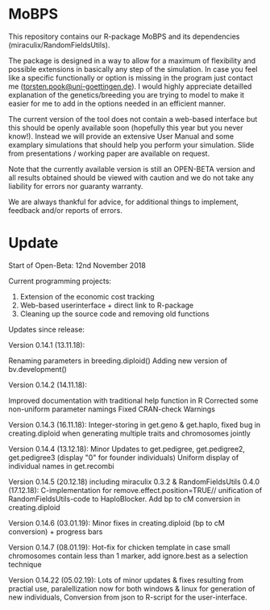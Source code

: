 # MoBPS
This repository contains our R-package MoBPS and its dependencies (miraculix/RandomFieldsUtils).
 
The package is designed in a way to allow for a maximum of flexibility and possible extensions in basically any step of the simulation. In case you feel like a specific functionally or option is missing in the program just contact me (torsten.pook@uni-goettingen.de). 
I would highly appreciate detailled explanation of the genetics/breeding you are trying to model to make it easier for me to add in the options needed in an efficient manner.

The current version of the tool does not contain a web-based interface but this should be openly available soon (hopefully this year but you never know!). Instead we will provide an extensive User Manual and some examplary simulations that should help you perform your simulation. Slide from presentations / working paper are available on request.

Note that the currently available version is still an OPEN-BETA version and all results obtained should be viewed with caution and we do not take any liability for errors nor guaranty warranty.

We are always thankful for advice, for additional things to implement, feedback and/or reports of errors.

# Update
Start of Open-Beta: 12nd November 2018

Current programming projects:
1. Extension of the economic cost tracking
2. Web-based userinterface + direct link to R-package
3. Cleaning up the source code and removing old functions

Updates since release:

Version 0.14.1 (13.11.18):

Renaming parameters in breeding.diploid()
Adding new version of bv.development()

Version 0.14.2 (14.11.18):

Improved documentation with traditional help function in R
Corrected some non-uniform parameter namings
Fixed CRAN-check Warnings

Version 0.14.3 (16.11.18):
Integer-storing in get.geno & get.haplo, fixed bug in creating.diploid when generating multiple traits and chromosomes jointly

Version 0.14.4 (13.12.18):
Minor Updates to get.pedigree, get.pedigree2, get.pedigree3 (display "0" for founder individuals)
Uniform display of individual names in get.recombi

Version 0.14.5 (20.12.18) including miraculix 0.3.2 & RandomFieldsUtils 0.4.0 (17.12.18):
C-implementation for remove.effect.position=TRUE// unification of RandomFieldsUtils-code to HaploBlocker. Add bp to cM conversion in creating.diploid

Version 0.14.6 (03.01.19):
Minor fixes in creating.diploid (bp to cM conversion) + progress bars

Version 0.14.7 (08.01.19):
Hot-fix for chicken template in case small chromosomes contain less than 1 marker, add ignore.best as a selection technique

Version 0.14.22 (05.02.19):
Lots of minor updates & fixes resulting from practial use, paralellization now for both windows & linux for generation of new individuals, Conversion from json to R-script for the user-interface.
